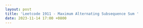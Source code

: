 ```yaml
---
layout: post
title: 'Leetcode 1911 - Maximum Alternating Subsequence Sum '
date: 2023-11-14 17:00 +0800
---
```

